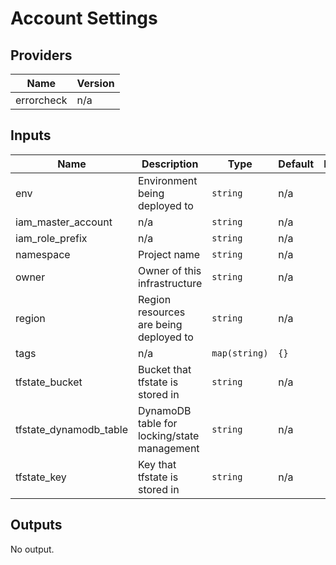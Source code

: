 # Account Settings

<!-- BEGINNING OF PRE-COMMIT-TERRAFORM DOCS HOOK -->
## Providers

| Name | Version |
|------|---------|
| errorcheck | n/a |

## Inputs

| Name | Description | Type | Default | Required |
|------|-------------|------|---------|:-----:|
| env | Environment being deployed to | `string` | n/a | yes |
| iam\_master\_account | n/a | `string` | n/a | yes |
| iam\_role\_prefix | n/a | `string` | n/a | yes |
| namespace | Project name | `string` | n/a | yes |
| owner | Owner of this infrastructure | `string` | n/a | yes |
| region | Region resources are being deployed to | `string` | n/a | yes |
| tags | n/a | `map(string)` | `{}` | no |
| tfstate\_bucket | Bucket that tfstate is stored in | `string` | n/a | yes |
| tfstate\_dynamodb\_table | DynamoDB table for locking/state management | `string` | n/a | yes |
| tfstate\_key | Key that tfstate is stored in | `string` | n/a | yes |

## Outputs

No output.

<!-- END OF PRE-COMMIT-TERRAFORM DOCS HOOK -->
